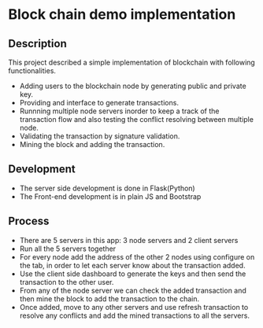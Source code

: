# Block chain demo implementation
## Description
This project described a simple implementation of blockchain with following functionalities.
* Adding users to the blockchain node by generating public and private key.
* Providing and interface to generate transactions.
* Runnning multiple node servers inorder to keep a track of the transaction flow and also testing the conflict resolving between multiple node.
* Validating the transaction by signature validation.
* Mining the block and adding the transaction.

## Development
* The server side development is done in Flask(Python)
* The Front-end development is in plain JS and Bootstrap

## Process
* There are 5 servers in this app: 3 node servers and 2 client servers
* Run all the 5 servers together
* For every node add the address of the other 2 nodes using configure on the tab, in order to let each server know about the transaction added.
* Use the client side dashboard to generate the keys and then send the transaction to the other user.
* From any of the node server we can check the added transaction and then mine the block to add the transaction to the chain.
* Once added, move to any other servers and use refresh transaction to resolve any conflicts and add the mined transactions to all the servers.


